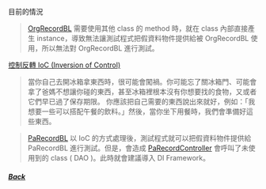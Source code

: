 
目前的情況

> [OrgRecordBL](./BL/OrgRecordBL.cs) 需要使用其他 class 的 method 時，就在 class 內部直接產生 instance，導致無法讓測試程式把假資料物件提供給被 OrgRecordBL 使用，所以無法對 OrgRecordBL 進行測試。 

[控制反轉 IoC (Inversion of Control)](https://www.huanlintalk.com/2011/10/dependency-injection-1.html)
> 當你自己去開冰箱拿東西時，很可能會闖禍。你可能忘了關冰箱門、可能會拿了爸媽不想讓你碰的東西，甚至冰箱裡根本沒有你想要找的食物，又或者它們早已過了保存期限。
  你應該把自己需要的東西說出來就好，例如：「我想要一些可以搭配午餐的飲料。」然後，當你坐下用餐時，我們會準備好這些東西。

> [PaRecordBL](./BL/PaRecordBL.cs) 以 IoC 的方式處理後，測試程式就可以把假資料物件提供給 PaRecordBL 進行測試。但是，會造成 [PaRecordController](./Controllers/PaRecordController.cs) 會呼叫了未使用到的 class ( DAO )。此時就會建議導入 DI Framework。

##### [Back](../readme.md)